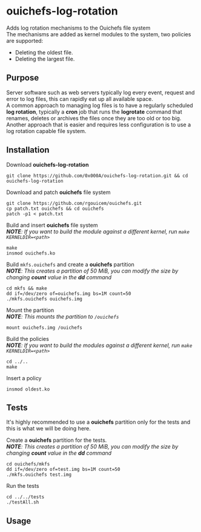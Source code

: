 # ouichefs-log-rotation
Adds log rotation mechanisms to the Ouichefs file system  
The mechanisms are added as kernel modules to the system, two policies are supported:
- Deleting the oldest file.
- Deleting the largest file.

## Purpose
Server software such as web servers typically log every event, request and error to log files, this can rapidly eat up all available space.  
A common approach to managing log files is to have a regularly scheduled **log rotation**, typically a **cron** job that runs the **logrotate** command that renames, deletes or archives the files once they are too old or too big.  
Another approach that is easier and requires less configuration is to use a log rotation capable file system.

## Installation
Download **ouichefs-log-rotation**
```
git clone https://github.com/0x000A/ouichefs-log-rotation.git && cd ouichefs-log-rotation
```
Download and patch **ouichefs** file system
```
git clone https://github.com/rgouicem/ouichefs.git
cp patch.txt ouichefs && cd ouichefs
patch -p1 < patch.txt
```
Build and insert **ouichefs** file system  
***NOTE**: If you want to build the module against a different kernel, run `make KERNELDIR=<path>`*
```
make
insmod ouichefs.ko
```
Build `mkfs.ouichefs` and create a **ouichefs** partition  
***NOTE**: This creates a partition of 50 MiB, you can modify the size by changing **count** value in the **dd** command*
```
cd mkfs && make
dd if=/dev/zero of=ouichefs.img bs=1M count=50
./mkfs.ouichefs ouichefs.img
```
Mount the partition  
***NOTE**: This mounts the partition to `/ouichefs`*
```
mount ouichefs.img /ouichefs
```
Build the policies  
***NOTE**: If you want to build the modules against a different kernel, run `make KERNELDIR=<path>`*
```
cd ../..
make
```
Insert a policy
```
insmod oldest.ko
```
## Tests
It's highly recommended to use a **ouichefs** partition only for the tests and this is what we will be doing here.  
  
Create a **ouichefs** partition for the tests.  
***NOTE**: This creates a partition of 50 MiB, you can modify the size by changing **count** value in the **dd** command*
```
cd ouichefs/mkfs
dd if=/dev/zero of=test.img bs=1M count=50
./mkfs.ouichefs test.img
```
Run the tests
```
cd ../../tests
./testAll.sh
```

## Usage
